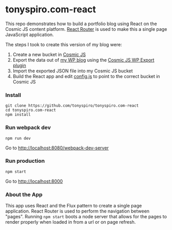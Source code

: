 # tonyspiro.com-react
This repo demonstrates how to build a portfolio blog using React on the Cosmic JS content platform.  [React Router](https://github.com/rackt/react-router) is used to make this a single page JavaScript application.

The steps I took to create this version of my blog were:

1. Create a new bucket in [Cosmic JS](https://cosmicjs.com)
2. Export the data out of [my WP blog](http://tonyspiro.com) using the [Cosmic JS WP Export plugin](https://github.com/cosmicjs/cosmicjs-wp-export)
3. Import the exported JSON file into my Cosmic JS bucket
4. Build the React app and edit [config.js](https://github.com/tonyspiro/tonyspiro.com-react/blob/master/config.js) to point to the correct bucket in Cosmic JS

### Install
```
git clone https://github.com/tonyspiro/tonyspiro.com-react
cd tonyspiro.com-react
npm install
```
### Run webpack dev
```
npm run dev
```
Go to [http://localhost:8080/webpack-dev-server](http://localhost:8080/webpack-dev-server)
### Run production
```
npm start
```
Go to [http://localhost:8000](http://localhost:8000)

### About the App
This app uses React and the Flux pattern to create a single page application.  React Router is used to perform the navigation between "pages".  Running ```npm start``` boots a node server that allows for the pages to render properly when loaded in from a url or on page refresh.
